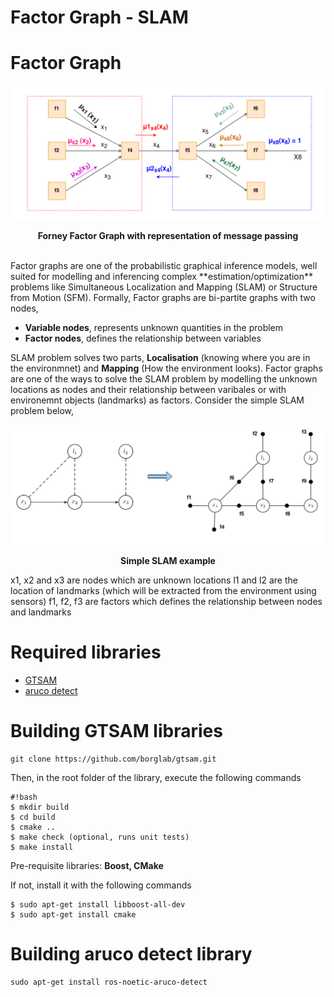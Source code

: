 # Factor Graph - SLAM

# Factor Graph

<center>

![Forney Factor Graph with representation of message passing](./Images%20and%20plots/pictures/readme_pictures/FFG.png)

<p align = "center"><b>Forney Factor Graph with representation of message passing</b></p>

</center>

<br>
Factor graphs are one of the probabilistic graphical inference models, well suited for modelling and inferencing complex **estimation/optimization** problems like Simultaneous Localization and Mapping (SLAM) or Structure from Motion (SFM). Formally, Factor graphs are bi-partite graphs with two nodes,
 
*   **Variable nodes**,  represents unknown quantities in the problem
*   **Factor nodes**, defines the relationship between variables

SLAM problem solves two parts, **Localisation** (knowing where you are in the environmnet) and **Mapping** (How the environment looks). Factor graphs are one of the ways to solve the SLAM problem by modelling the unknown locations as nodes and their relationship between varibales or with environemnt objects (landmarks) as factors. Consider the simple SLAM problem below,

<center>

![SLAM](./Images%20and%20plots/pictures/readme_pictures/slam.png)
    <p align = "center"><b>Simple SLAM example</b></p>

</center>

x1, x2 and x3 are nodes which are unknown locations 
l1 and l2 are the location of landmarks (which will be extracted from the environment using sensors)
f1, f2, f3 are factors which defines the relationship between nodes and landmarks

# Required libraries

- [GTSAM](https://github.com/borglab/gtsam)
- [aruco detect](http://wiki.ros.org/aruco_detect)

# Building GTSAM libraries

```
git clone https://github.com/borglab/gtsam.git
````
Then, in the root folder of the library, execute the following commands
```
#!bash
$ mkdir build
$ cd build
$ cmake ..
$ make check (optional, runs unit tests)
$ make install
```
Pre-requisite libraries: **Boost, CMake**

If not, install it with the following commands
```
$ sudo apt-get install libboost-all-dev
$ sudo apt-get install cmake
```

# Building aruco detect library

```
sudo apt-get install ros-noetic-aruco-detect
```
